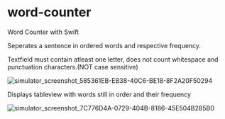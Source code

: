 # word-counter
Word Counter with Swift

Seperates a sentence in ordered words and respective frequency.

Textfield must contain atleast one letter, does not count whitespace and punctuation characters.(NOT case sensitive)

![simulator_screenshot_585361EB-EB38-40C6-BE18-8F2A20F50294](https://user-images.githubusercontent.com/105066938/190268660-cb0114c9-f5ed-418f-a091-a5d1eee46602.png)

Displays tableview with words still in order and their frequency

![simulator_screenshot_7C776D4A-0729-404B-8186-45E504B285B0](https://user-images.githubusercontent.com/105066938/190267722-c240ab08-14ae-4818-ae3b-1c7d52461ab6.png)
